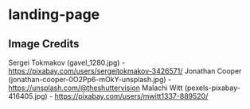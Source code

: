 # landing-page

## Image Credits
Sergei Tokmakov (gavel_1280.jpg) - https://pixabay.com/users/sergeitokmakov-3426571/
Jonathan Cooper (jonathan-cooper-0O2Pp6-mOkY-unsplash.jpg) - https://unsplash.com/@theshuttervision
Malachi Witt (pexels-pixabay-416405.jpg) - https://pixabay.com/users/mwitt1337-889520/